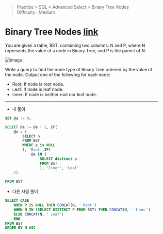 > Practice > SQL > Advanced Select > Binary Tree Nodes  
> Difficulty : Medium
# Binary Tree Nodes [link](https://www.hackerrank.com/challenges/binary-search-tree-1/problem)

You are given a table, BST, containing two columns: N and P, where N represents the value of a node in Binary Tree, and P is the parent of N.

![image](https://user-images.githubusercontent.com/74973306/126264948-22c6beca-59e6-485b-ba6b-b4bfa299b948.png)


Write a query to find the node type of Binary Tree ordered by the value of the node. Output one of the following for each node:

- Root: If node is root node.
- Leaf: If node is leaf node.
- Inner: If node is neither root nor leaf node.


---

- 내 풀이

```sql
SET @a := 0;

SELECT @a := @a + 1, IF(
    @a = (
        SELECT n
        FROM BST
        WHERE p is NULL
        ), 'Root',IF(
            @a IN (
                SELECT distinct p
                FROM BST
                ), 'Inner', 'Leaf'
    ))
                        
FROM BST
```


- 다른 사람 풀이

```sql
SELECT CASE
	WHEN P IS NULL THEN CONCAT(N, ' Root')
	WHEN N IN (SELECT DISTINCT P FROM BST) THEN CONCAT(N, ' Inner')
	ELSE CONCAT(N, ' Leaf')
	END
FROM BST
ORDER BY N ASC
```
